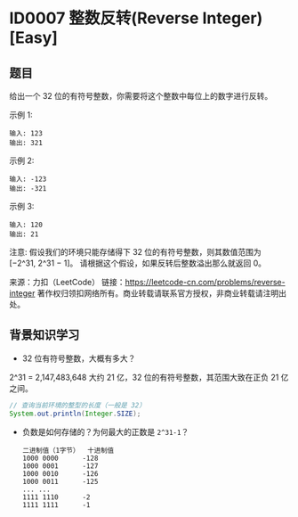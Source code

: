 # ID0007 整数反转(Reverse Integer) [Easy]

## 题目

给出一个 32 位的有符号整数，你需要将这个整数中每位上的数字进行反转。

示例 1:

    输入: 123
    输出: 321


示例 2:

    输入: -123
    输出: -321


示例 3:

    输入: 120
    输出: 21

注意: 假设我们的环境只能存储得下 32 位的有符号整数，则其数值范围为 [−2^31,  2^31 − 1]。
请根据这个假设，如果反转后整数溢出那么就返回 0。

来源：力扣（LeetCode）
链接：https://leetcode-cn.com/problems/reverse-integer
著作权归领扣网络所有。商业转载请联系官方授权，非商业转载请注明出处。


## 背景知识学习

- 32 位有符号整数，大概有多大？

2^31 = 2,147,483,648 大约 21 亿，32 位的有符号整数，其范围大致在正负 21 亿之间。

```java
// 查询当前环境的整型的长度（一般是 32）
System.out.println(Integer.SIZE);
```

- 负数是如何存储的？为何最大的正数是 `2^31-1`？
    ```
    二进制值（1字节）  十进制值
    1000 0000      -128
    1000 0001      -127
    1000 0010      -126
    1000 0011      -125
    ... ...
    1111 1110      -2
    1111 1111      -1
    ```

















